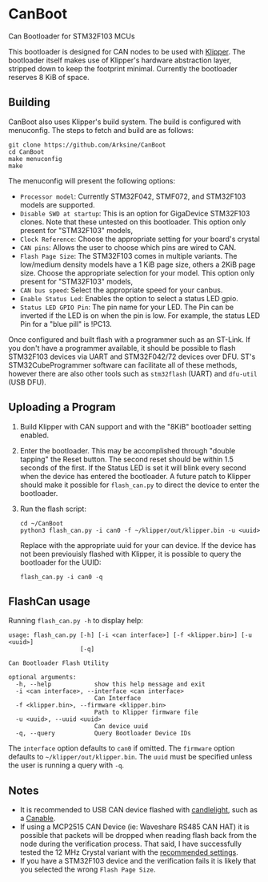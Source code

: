 # CanBoot
 Can Bootloader for STM32F103 MCUs

 This bootloader is designed for CAN nodes to be used with
 [Klipper](https://github.com/KevinOConnor/klipper).  The bootloader
 itself makes use of Klipper's hardware abstraction layer, stripped
 down to keep the footprint minimal.  Currently the bootloader
 reserves 8 KiB of space.


## Building

CanBoot also uses Klipper's build system.  The build is configured
with menuconfig.  The steps to fetch and build are as follows:
```
git clone https://github.com/Arksine/CanBoot
cd CanBoot
make menuconfig
make
```

The menuconfig will present the following options:
- `Processor model`: Currently STM32F042, STMF072, and STM32F103 models are
 supported.
- `Disable SWD at startup`:  This is an option for GigaDevice STM32F103
  clones.  Note that these untested on this bootloader. This option only
  present for "STM32F103" models,
- `Clock Reference`: Choose the appropriate setting for your board's crystal
- `CAN pins`: Allows the user to choose which pins are wired to CAN.
- `Flash Page Size`: The STM32F103 comes in multiple variants.  The low/medium
  density models have a 1 KiB page size, others a 2KiB page size.  Choose
  the appropriate selection for your model. This option only present for
  "STM32F103" models,
- `CAN bus speed`: Select the appropriate speed for your canbus.
- `Enable Status Led`: Enables the option to select a status LED gpio.
- `Status LED GPIO Pin`:  The pin name for your LED.  The Pin can be inverted
  if the LED is on when the pin is low.  For example, the status LED Pin for a
  "blue pill" is !PC13.

Once configured and built flash with a programmer such as an ST-Link.  If you
don't have a programmer available, it should be possible to flash STM32F103
devices via UART and STM32F042/72 devices over DFU.  ST's STM32CubeProgrammer
software can facilitate all of these methods, however there are also other
tools such as `stm32flash` (UART) and `dfu-util` (USB DFU).

## Uploading a Program
1) Build Klipper with CAN support and with the "8KiB" bootloader setting enabled.
2) Enter the bootloader.  This may be accomplished through "double tapping" the
   Reset button.  The second reset should be within 1.5 seconds of the first.
   If the Status LED is set it will blink every second when the device has
   entered the bootloader.  A future patch to Klipper should make it possible
   for `flash_can.py` to direct the device to enter the bootloader.
3) Run the flash script:
   ```
   cd ~/CanBoot
   python3 flash_can.py -i can0 -f ~/klipper/out/klipper.bin -u <uuid>
   ```
   Replace <uuid> with the appropriate uuid for your can device.  If
   the device has not been previouisly flashed with Klipper, it is possible
   to query the bootloader for the UUID:

   ```
   flash_can.py -i can0 -q
   ```

## FlashCan usage

Running `flash_can.py -h` to display help:

```
usage: flash_can.py [-h] [-i <can interface>] [-f <klipper.bin>] [-u <uuid>]
                    [-q]

Can Bootloader Flash Utility

optional arguments:
  -h, --help            show this help message and exit
  -i <can interface>, --interface <can interface>
                        Can Interface
  -f <klipper.bin>, --firmware <klipper.bin>
                        Path to Klipper firmware file
  -u <uuid>, --uuid <uuid>
                        Can device uuid
  -q, --query           Query Bootloader Device IDs
```

The `interface` option defaults to `can0` if omitted.  The `firmware` option
defaults to `~/klipper/out/klipper.bin`.  The `uuid` must be specified unless
the user is running a query with `-q`.

## Notes
- It is recommended to USB CAN device flashed with
  [candlelight](https://github.com/candle-usb/candleLight_fw), such as a
  [Canable](https://canable.io/).
- If using a MCP2515 CAN Device (ie: Waveshare RS485 CAN HAT) it is possible
  that packets will be dropped when reading flash back from the node during
  the verification process.  That said, I have successfully tested the 12 MHz
  Crystal variant with the
  [recommended settings](https://www.waveshare.com/wiki/RS485_CAN_HAT).
- If you have a STM32F103 device and the verification fails it is likely that
  you selected the wrong `Flash Page Size`.

